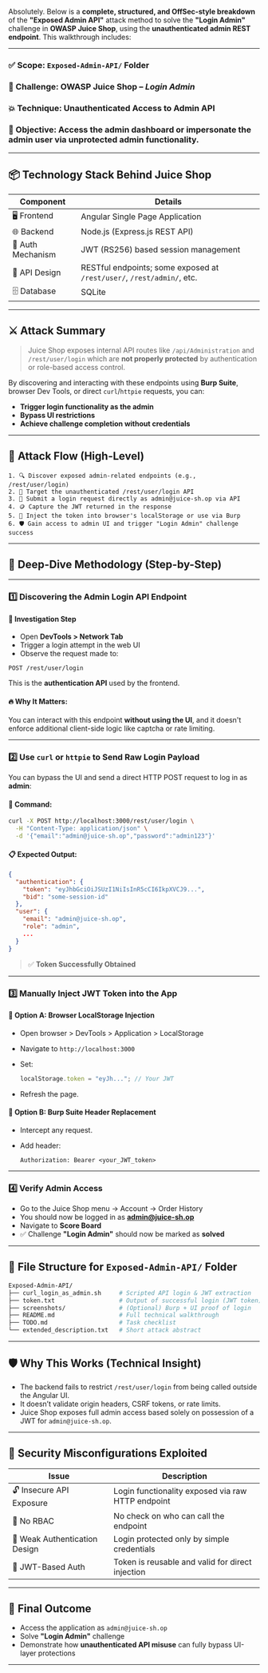 Absolutely. Below is a **complete, structured, and OffSec-style breakdown** of the **"Exposed Admin API"** attack method to solve the **"Login Admin"** challenge in **OWASP Juice Shop**, using the **unauthenticated admin REST endpoint**. This walkthrough includes:

---

### ✅ Scope: `Exposed-Admin-API/` Folder

### 🎯 Challenge: OWASP Juice Shop – *Login Admin*

### 💥 Technique: **Unauthenticated Access to Admin API**

### 📌 Objective: Access the admin dashboard or impersonate the admin user via unprotected admin functionality.

---

## 📦 Technology Stack Behind Juice Shop

| Component         | Details                                                                |
| ----------------- | ---------------------------------------------------------------------- |
| 🖥️ Frontend      | Angular Single Page Application                                        |
| 🌐 Backend        | Node.js (Express.js REST API)                                          |
| 🔐 Auth Mechanism | JWT (RS256) based session management                                   |
| 📄 API Design     | RESTful endpoints; some exposed at `/rest/user/`, `/rest/admin/`, etc. |
| 🗄️ Database      | SQLite                                                                 |

---

## ⚔️ Attack Summary

> Juice Shop exposes internal API routes like `/api/Administration` and `/rest/user/login` which are **not properly protected** by authentication or role-based access control.

By discovering and interacting with these endpoints using **Burp Suite**, browser Dev Tools, or direct `curl`/`httpie` requests, you can:

* **Trigger login functionality as the admin**
* **Bypass UI restrictions**
* **Achieve challenge completion without credentials**

---

## 🧭 Attack Flow (High-Level)

```text
1. 🔍 Discover exposed admin-related endpoints (e.g., /rest/user/login)
2. 🎯 Target the unauthenticated /rest/user/login API
3. 🧪 Submit a login request directly as admin@juice-sh.op via API
4. 🪙 Capture the JWT returned in the response
5. 🔐 Inject the token into browser's localStorage or use via Burp
6. 🛡️ Gain access to admin UI and trigger "Login Admin" challenge success
```

---

## 🧪 Deep-Dive Methodology (Step-by-Step)

---

### 1️⃣ Discovering the Admin Login API Endpoint

#### 🔎 Investigation Step

* Open **DevTools > Network Tab**
* Trigger a login attempt in the web UI
* Observe the request made to:

```
POST /rest/user/login
```

This is the **authentication API** used by the frontend.

#### 🔥 Why It Matters:

You can interact with this endpoint **without using the UI**, and it doesn't enforce additional client-side logic like captcha or rate limiting.

---

### 2️⃣ Use `curl` or `httpie` to Send Raw Login Payload

You can bypass the UI and send a direct HTTP POST request to log in as **admin**:

#### 🧪 Command:

```bash
curl -X POST http://localhost:3000/rest/user/login \
  -H "Content-Type: application/json" \
  -d '{"email":"admin@juice-sh.op","password":"admin123"}'
```

#### 📋 Expected Output:

```json
{
  "authentication": {
    "token": "eyJhbGciOiJSUzI1NiIsInR5cCI6IkpXVCJ9...",
    "bid": "some-session-id"
  },
  "user": {
    "email": "admin@juice-sh.op",
    "role": "admin",
    ...
  }
}
```

> ✅ **Token Successfully Obtained**

---

### 3️⃣ Manually Inject JWT Token into the App

#### 🧰 Option A: Browser LocalStorage Injection

* Open browser > DevTools > Application > LocalStorage
* Navigate to `http://localhost:3000`
* Set:

  ```js
  localStorage.token = "eyJh..."; // Your JWT
  ```
* Refresh the page.

#### 🧰 Option B: Burp Suite Header Replacement

* Intercept any request.
* Add header:

  ```
  Authorization: Bearer <your_JWT_token>
  ```

---

### 4️⃣ Verify Admin Access

* Go to the Juice Shop menu → Account → Order History
* You should now be logged in as **[admin@juice-sh.op](mailto:admin@juice-sh.op)**
* Navigate to **Score Board**
* ✅ Challenge **"Login Admin"** should now be marked as **solved**

---

## 📂 File Structure for `Exposed-Admin-API/` Folder

```bash
Exposed-Admin-API/
├── curl_login_as_admin.sh     # Scripted API login & JWT extraction
├── token.txt                  # Output of successful login (JWT token)
├── screenshots/               # (Optional) Burp + UI proof of login
├── README.md                  # Full technical walkthrough
├── TODO.md                    # Task checklist
└── extended_description.txt   # Short attack abstract
```

---

## 🛡️ Why This Works (Technical Insight)

* The backend fails to restrict `/rest/user/login` from being called outside the Angular UI.
* It doesn’t validate origin headers, CSRF tokens, or rate limits.
* Juice Shop exposes full admin access based solely on possession of a JWT for `admin@juice-sh.op`.

---

## 🧩 Security Misconfigurations Exploited

| Issue                         | Description                                       |
| ----------------------------- | ------------------------------------------------- |
| 🔓 Insecure API Exposure      | Login functionality exposed via raw HTTP endpoint |
| 🚫 No RBAC                    | No check on who can call the endpoint             |
| 🧪 Weak Authentication Design | Login protected only by simple credentials        |
| 🎯 JWT-Based Auth             | Token is reusable and valid for direct injection  |

---

## 📌 Final Outcome

* Access the application as `admin@juice-sh.op`
* Solve **"Login Admin"** challenge
* Demonstrate how **unauthenticated API misuse** can fully bypass UI-layer protections

---


